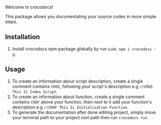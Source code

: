 Welcome to crocodocs!

This package allows you documentating your source codes in more simple steps.

## Installation ##

1. Install crocodocs npm package globally by run ```sudo npm i crocodocs -g```.

## Usage ##

1. To create an information about script description, create a single comment contains ```CROS```, following your script's description e.g ```//CROS This Is Index Script```.
2. To create an information about function, create a single comment contains ```CROF``` above your function, then next to it add your function's description e.g ```//CROF This Is Initialization Function```.
3. To generate the documentation after done editing project, simply move your terminal path to your project root path then run ```crocodocs run```.